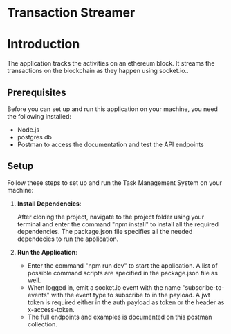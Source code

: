 # Transaction Streamer

# Introduction

The application tracks the activities on an ethereum block. It streams the transactions on the blockchain as they happen using socket.io..

## Prerequisites

Before you can set up and run this application on your machine, you need the following installed:

- Node.js
- postgres db
- Postman to access the documentation and test the API endpoints

## Setup

Follow these steps to set up and run the Task Management System on your machine:

1. **Install Dependencies**:

   After cloning the project, navigate to the project folder using your terminal and enter the command "npm install" to install all the required dependencies. The package.json file specifies all the needed dependecies to run the application.

2. **Run the Application**:

   - Enter the command "npm run dev" to start the application. A list of possible command scripts are specified in the package.json file as well.
   - When logged in, emit a socket.io event with the name "subscribe-to-events" with the event type to subscribe to in the payload. A jwt token is required either in the auth payload as token or the header as x-access-token.
   - The full endpoints and examples is documented on this postman collection.

